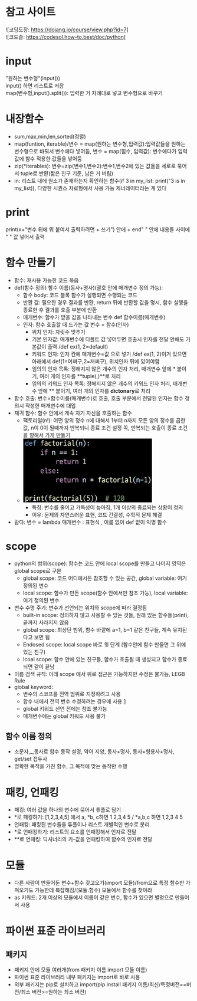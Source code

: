 # 참고 사이트
![코딩도장: https://dojang.io/course/view.php?id=7]  
![코드솔: https://codesol.how-to.best/doc/python]  
# input
"원하는 변수형"(input())  
input() 하면 리스트로 저장  
map(변수형,input().split()): 입력한 거 차례대로 넣고 변수형으로 바꾸기  
# 내장함수
- sum,max,min,len,sorted(정렬)
- map(funtion, iterable)/변수 = map(원하는 변수형,입력값):입력값들을 원하는 변수형으로 바꿔서 변수에다 넣어둠, 변수 = map(힘수, 입력값): 변수에다가 입력값에 함수 적용한 값들을 넣어둠
- zip(*iterables): 변수=zip(변수1,변수2):변수1,변수2에 있는 값들을 세로로 묶어서 tuple로 반환(짧은 친구 기준, 남은 거 버림)
- in: 리스트 내에 원소가 존재하는지 확인하는 함수(if 3 in my_list: print("3 is in my_list)), 다양한 시퀀스 자료형에서 사용 가능
제너레이터라는 게 있다
# print
print(x+"변수 뒤에 뭐 붙여서 출력하려면 + 쓰기")
안에 + end" " 안에 내용들 사이에 " " 값 넣어서 출력
# 함수 만들기
- 함수: 재사용 가능한 코드 묶음
- def(함수 정의) 함수 이름(동사+명사)(괄호 안에 매개변수 정의 가능):  
    - 함수 body: 코드 블록 함수가 실행되면 수행되는 코드
    - 반환 값: 필요한 경우 결과를 반환, return 뒤에 반환할 값을 명시, 함수 실행을 종료한 후 결과를 호출 부분에 반환
    - 매개변수: 함수가 받을 값을 나타내는 변수 def 함수이름(매개변수)
    - 인자: 함수 호출할 때 드가는 값 변수 = 함수(인자)
        - 위치 인자: 자릿수 맞추기
        - 기본 인자값: 매개변수에 디폴트 값 넣어두면 호출시 인자를 전달 안해도 기본값이 출력 /def ex(1, 2=default)
        - 키워드 인자: 인자 칸에 매개변수=값 으로 넣기 /def ex(1, 2)이거 있으면 아래에서 def(1=어쩌구,2=저쩌구), 위치인자 뒤에 있어야함
        - 임의의 인자 목록: 정해지지 않은 개수의 인자 처리, 매개변수 앞에 * 붙이기, 여러 개의 인자를 **tuple(,)**로 처리 
        - 임의의 키워드 인자 목록: 정해지지 않은 개수의 키워드 인자 처리, 매개변수 앞에 ** 붙이기, 여러 개의 인자를 **dictonary**로 처리
- 함수 호출: 변수=함수이름(매개변수)로 호출, 호출 부분에서 전달된 인자는 함수 정의시 작성한 매개변수에 대입
- 재귀 함수: 함수 안에서 계속 자기 자신을 호출하는 함수
    - 팩토리얼(n!): 어떤 양의 정수 n에 대해서 1부터 n까지 모든 양의 정수를 곱한 값, n이 0이 될때까지 반복되니 종료 조건 설정 꼭, 반복되는 호출이 종료 조건을 향해서 가게 만들기
    - ![](image/ex_factorial.jpg)
        - 특징: 변수를 줄이고 가독성이 높아짐, 1개 이상의 종료되는 상황이 정의
        - 이유: 문제의 자연스러운 표현, 코드 간결성, 수학적 문제 해결
- 람다: 변수 = lambda 매개변수 : 표현식 , 이름 없이 def 없이 익명 함수
# scope
- python의 범위(scope): 함수는 코드 안에 local scope를 만들고 나머지 영역은 global scope로 구분
    - global scope: 코드 어디에서든 참조할 수 있는 공간, global variable: 여기 정의된 변수
    - local scope: 함수가 만든 scope(함수 안에서만 참조 가능), local variable: 여기 정의된 변수
- 변수 수명 주기: 변수가 선언되는 위치와 scope에 따라 결정됨
    - built-in scope: 정의하지 않고 사용할 수 있는 것들, 원래 있는 함수들(print), 끝까지 사라지지 않음
    - global scope: 최상단 범위, 함수 바깥에 a=1, b=1 같은 친구들, 계속 유지된다고 보면 됨
    - Endosed scope: local scope 바로 윗 단계 (함수안에 함수 만들면 그 위에 있는 친구)
    - lcoal scope: 함수 안에 있는 친구들, 함수가 호출될 때 생성되고 함수가 종료되면 같이 끝남
- 이름 검색 규칙: 아래 scope 에서 위로 접근은 가능하지만 수정은 불가능, LEGB Rule
- global keyword:
    - 변수의 스코프를 전역 범위로 지정하려고 사용
    - 함수 내에서 전역 변수 수정하려는 경우에 사용 [1](image/글로벌키워드.jpg)
    - global 키워드 선언 전에는 참조 불가능
    - 매개변수에는 global 키워드 사용 불가
## 함수 이름 정의
- 소문자,_,동사로 함수 동작 설명, 약어 지양, 동사+명사, 동사+형용사+명사, get/set 접두사
- 명확한 목적을 가진 함수, 그 목적에 맞는 동작만 수행
# 패킹, 언패킹
- 패킹: 여러 값을 하나의 변수에 묶어서 튜플로 담기
- *로 패킹하기: [1,2,3,4,5] 에서 a, *b, c하면 1 2,3,4 5 / *a,b,c 하면 1,2,3 4 5
- 언패킹: 패킹된 변수들을 튜플이나 리스트 개별적인 변수로 분리
- *로 언패킹하기: 리스트의 요소를 언패킹해서 인자로 전달 [](image/star_unpacking.jpg)
- **로 언패킹: 딕셔너리의 키-값을 언패킹하여 함수의 인자로 전달[](image/2star_unpacking.jpeg)
# 모듈
- 다른 사람이 만들어둔 변수+함수 갖고오기(import 모듈)/from으로 특정 함수만 가져오기도 가능한데 복잡해짐/(모듈.함수) 모듈에서 함수를 찾아라
- as 키워드: 2개 이상의 모듈에서 이름이 같은 변수, 함수가 있으면 별명으로 만들어서 사용
# 파이썬 표준 라이브러리
## 패키지
- 패키지 안에 모듈 여러개(from 패키지 이름 import 모듈 이름)
- 파이썬 표준 라이브러리 내부 패키지는 import로 바로 사용
- 외부 패키지는 pip로 설치하고 import(pip install 패키지 이름/최신/특정버전==버전/최소 버전>=원하는 최소 버전)